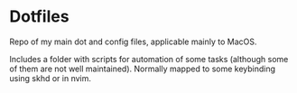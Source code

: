 # Dotfiles

Repo of my main dot and config files, applicable mainly to MacOS.

Includes a folder with scripts for automation of some tasks (although some of them are not well maintained). Normally mapped to some keybinding using skhd or in nvim.
